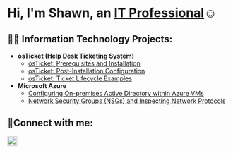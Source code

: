 <h1>Hi, I'm Shawn, an <a href="https://linkedin.com/in/shawn-wint-801646246/">IT Professional</a>☺</h1>

<h2>👨‍💻 Information Technology Projects:</h2>

- <b>osTicket (Help Desk Ticketing System)</b>
  - [osTicket: Prerequisites and Installation](https://github.com/ShawnWintIT/osticket-prereqs)
  - [osTicket: Post-Installation Configuration](https://github.com/ShawnWintIT/post-install-config)
  - [osTicket: Ticket Lifecycle Examples](https://github.com/ShawnWintIT/ticket-lifecycle)
- <b>Microsoft Azure</b>
  - [Configuring On-premises Active Directory within Azure VMs](https://github.com/joshmadakorcc/configure-ad)
  - [Network Security Groups (NSGs) and Inspecting Network Protocols](https://github.com/ShawnWintIT/azure-network-protocols)

<h2>🤳Connect with me:</h2>

[<img align="left" alt="Josh | LinkedIn" width="22px" src="https://cdn.jsdelivr.net/npm/simple-icons@v3/icons/linkedin.svg" />][linkedin]


[linkedin]: https://linkedin.com/in/shawn-wint-801646246/
